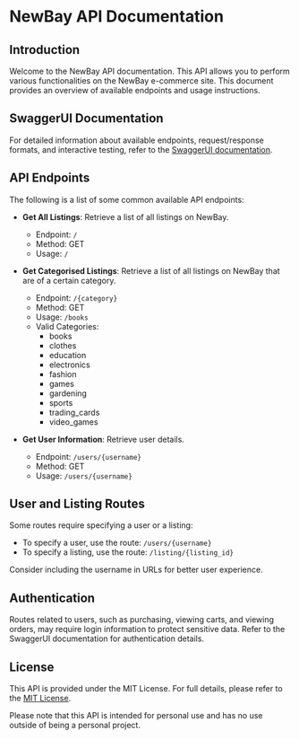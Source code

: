 # NewBay API Documentation

## Introduction

Welcome to the NewBay API documentation. This API allows you to perform various functionalities on the NewBay e-commerce site. This document provides an overview of available endpoints and usage instructions.

## SwaggerUI Documentation

For detailed information about available endpoints, request/response formats, and interactive testing, refer to the [SwaggerUI documentation](https://app.swaggerhub.com/apis-docs/JOSEPHGAYNOR12/NewBay/1.0.0).

## API Endpoints

The following is a list of some common available API endpoints:

- **Get All Listings**: Retrieve a list of all listings on NewBay.
  - Endpoint: `/`
  - Method: GET
  - Usage: `/` 
  
- **Get Categorised Listings**: Retrieve a list of all listings on NewBay that are of a certain category.
  - Endpoint: `/{category}`
  - Method: GET
  - Usage: `/books`
  - Valid Categories:
    - books
    - clothes
    - education
    - electronics
    - fashion
    - games
    - gardening
    - sports
    - trading_cards
    - video_games

- **Get User Information**: Retrieve user details.
  - Endpoint: `/users/{username}`
  - Method: GET
  - Usage: `/users/{username}`

## User and Listing Routes

Some routes require specifying a user or a listing:

- To specify a user, use the route: `/users/{username}`
- To specify a listing, use the route: `/listing/{listing_id}`

Consider including the username in URLs for better user experience.

## Authentication

Routes related to users, such as purchasing, viewing carts, and viewing orders, may require login information to protect sensitive data. Refer to the SwaggerUI documentation for authentication details.

## License

This API is provided under the MIT License. For full details, please refer to the [MIT License](link-to-license).

Please note that this API is intended for personal use and has no use outside of being a personal project.
